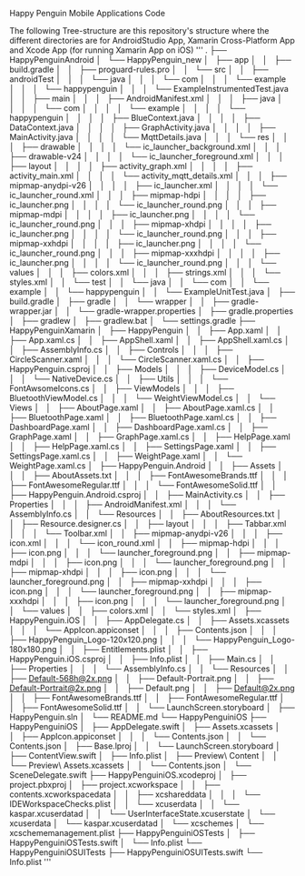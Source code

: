 Happy Penguin Mobile Applications Code

The following Tree-structure are this repository's structure where the different directories are for AndroidStudio App, Xamarin Cross-Platform App and Xcode App (for running Xamarin App on iOS)
'''
.
├── HappyPenguinAndroid
│   └── HappyPenguin_new
│       ├── app
│       │   ├── build.gradle
│       │   ├── proguard-rules.pro
│       │   └── src
│       │       ├── androidTest
│       │       │   └── java
│       │       │       └── com
│       │       │           └── example
│       │       │               └── happypenguin
│       │       │                   └── ExampleInstrumentedTest.java
│       │       ├── main
│       │       │   ├── AndroidManifest.xml
│       │       │   ├── java
│       │       │   │   └── com
│       │       │   │       └── example
│       │       │   │           └── happypenguin
│       │       │   │               ├── BlueContext.java
│       │       │   │               ├── DataContext.java
│       │       │   │               ├── GraphActivity.java
│       │       │   │               ├── MainActivity.java
│       │       │   │               └── MqttDetails.java
│       │       │   └── res
│       │       │       ├── drawable
│       │       │       │   └── ic_launcher_background.xml
│       │       │       ├── drawable-v24
│       │       │       │   └── ic_launcher_foreground.xml
│       │       │       ├── layout
│       │       │       │   ├── activity_graph.xml
│       │       │       │   ├── activity_main.xml
│       │       │       │   └── activity_mqtt_details.xml
│       │       │       ├── mipmap-anydpi-v26
│       │       │       │   ├── ic_launcher.xml
│       │       │       │   └── ic_launcher_round.xml
│       │       │       ├── mipmap-hdpi
│       │       │       │   ├── ic_launcher.png
│       │       │       │   └── ic_launcher_round.png
│       │       │       ├── mipmap-mdpi
│       │       │       │   ├── ic_launcher.png
│       │       │       │   └── ic_launcher_round.png
│       │       │       ├── mipmap-xhdpi
│       │       │       │   ├── ic_launcher.png
│       │       │       │   └── ic_launcher_round.png
│       │       │       ├── mipmap-xxhdpi
│       │       │       │   ├── ic_launcher.png
│       │       │       │   └── ic_launcher_round.png
│       │       │       ├── mipmap-xxxhdpi
│       │       │       │   ├── ic_launcher.png
│       │       │       │   └── ic_launcher_round.png
│       │       │       └── values
│       │       │           ├── colors.xml
│       │       │           ├── strings.xml
│       │       │           └── styles.xml
│       │       └── test
│       │           └── java
│       │               └── com
│       │                   └── example
│       │                       └── happypenguin
│       │                           └── ExampleUnitTest.java
│       ├── build.gradle
│       ├── gradle
│       │   └── wrapper
│       │       ├── gradle-wrapper.jar
│       │       └── gradle-wrapper.properties
│       ├── gradle.properties
│       ├── gradlew
│       ├── gradlew.bat
│       └── settings.gradle
├── HappyPenguinXamarin
│   ├── HappyPenguin
│   │   ├── App.xaml
│   │   ├── App.xaml.cs
│   │   ├── AppShell.xaml
│   │   ├── AppShell.xaml.cs
│   │   ├── AssemblyInfo.cs
│   │   ├── Controls
│   │   │   ├── CircleScanner.xaml
│   │   │   └── CircleScanner.xaml.cs
│   │   ├── HappyPenguin.csproj
│   │   ├── Models
│   │   │   ├── DeviceModel.cs
│   │   │   └── NativeDevice.cs
│   │   ├── Utils
│   │   │   └── FontAwsomeIcons.cs
│   │   ├── ViewModels
│   │   │   ├── BluetoothViewModel.cs
│   │   │   └── WeightViewModel.cs
│   │   └── Views
│   │       ├── AboutPage.xaml
│   │       ├── AboutPage.xaml.cs
│   │       ├── BluetoothPage.xaml
│   │       ├── BluetoothPage.xaml.cs
│   │       ├── DashboardPage.xaml
│   │       ├── DashboardPage.xaml.cs
│   │       ├── GraphPage.xaml
│   │       ├── GraphPage.xaml.cs
│   │       ├── HelpPage.xaml
│   │       ├── HelpPage.xaml.cs
│   │       ├── SettingsPage.xaml
│   │       ├── SettingsPage.xaml.cs
│   │       ├── WeightPage.xaml
│   │       └── WeightPage.xaml.cs
│   ├── HappyPenguin.Android
│   │   ├── Assets
│   │   │   ├── AboutAssets.txt
│   │   │   ├── FontAwesomeBrands.ttf
│   │   │   ├── FontAwesomeRegular.ttf
│   │   │   └── FontAwesomeSolid.ttf
│   │   ├── HappyPenguin.Android.csproj
│   │   ├── MainActivity.cs
│   │   ├── Properties
│   │   │   ├── AndroidManifest.xml
│   │   │   └── AssemblyInfo.cs
│   │   └── Resources
│   │       ├── AboutResources.txt
│   │       ├── Resource.designer.cs
│   │       ├── layout
│   │       │   ├── Tabbar.xml
│   │       │   └── Toolbar.xml
│   │       ├── mipmap-anydpi-v26
│   │       │   ├── icon.xml
│   │       │   └── icon_round.xml
│   │       ├── mipmap-hdpi
│   │       │   ├── icon.png
│   │       │   └── launcher_foreground.png
│   │       ├── mipmap-mdpi
│   │       │   ├── icon.png
│   │       │   └── launcher_foreground.png
│   │       ├── mipmap-xhdpi
│   │       │   ├── icon.png
│   │       │   └── launcher_foreground.png
│   │       ├── mipmap-xxhdpi
│   │       │   ├── icon.png
│   │       │   └── launcher_foreground.png
│   │       ├── mipmap-xxxhdpi
│   │       │   ├── icon.png
│   │       │   └── launcher_foreground.png
│   │       └── values
│   │           ├── colors.xml
│   │           └── styles.xml
│   ├── HappyPenguin.iOS
│   │   ├── AppDelegate.cs
│   │   ├── Assets.xcassets
│   │   │   └── AppIcon.appiconset
│   │   │       ├── Contents.json
│   │   │       ├── HappyPenguin_Logo-120x120.png
│   │   │       └── HappyPenguin_Logo-180x180.png
│   │   ├── Entitlements.plist
│   │   ├── HappyPenguin.iOS.csproj
│   │   ├── Info.plist
│   │   ├── Main.cs
│   │   ├── Properties
│   │   │   └── AssemblyInfo.cs
│   │   └── Resources
│   │       ├── Default-568h@2x.png
│   │       ├── Default-Portrait.png
│   │       ├── Default-Portrait@2x.png
│   │       ├── Default.png
│   │       ├── Default@2x.png
│   │       ├── FontAwesomeBrands.ttf
│   │       ├── FontAwesomeRegular.ttf
│   │       ├── FontAwesomeSolid.ttf
│   │       └── LaunchScreen.storyboard
│   ├── HappyPenguin.sln
│   └── README.md
└── HappyPenguiniOS
    ├── HappyPenguiniOS
    │   ├── AppDelegate.swift
    │   ├── Assets.xcassets
    │   │   ├── AppIcon.appiconset
    │   │   │   └── Contents.json
    │   │   └── Contents.json
    │   ├── Base.lproj
    │   │   └── LaunchScreen.storyboard
    │   ├── ContentView.swift
    │   ├── Info.plist
    │   ├── Preview\ Content
    │   │   └── Preview\ Assets.xcassets
    │   │       └── Contents.json
    │   └── SceneDelegate.swift
    ├── HappyPenguiniOS.xcodeproj
    │   ├── project.pbxproj
    │   ├── project.xcworkspace
    │   │   ├── contents.xcworkspacedata
    │   │   ├── xcshareddata
    │   │   │   └── IDEWorkspaceChecks.plist
    │   │   └── xcuserdata
    │   │       └── kaspar.xcuserdatad
    │   │           └── UserInterfaceState.xcuserstate
    │   └── xcuserdata
    │       └── kaspar.xcuserdatad
    │           └── xcschemes
    │               └── xcschememanagement.plist
    ├── HappyPenguiniOSTests
    │   ├── HappyPenguiniOSTests.swift
    │   └── Info.plist
    └── HappyPenguiniOSUITests
        ├── HappyPenguiniOSUITests.swift
        └── Info.plist
'''
